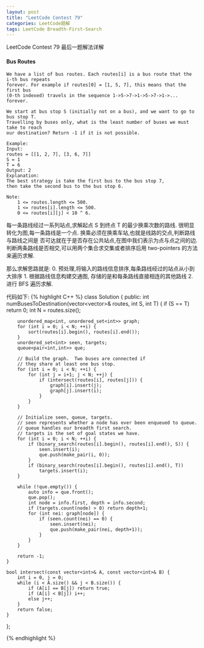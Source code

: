 ```yaml
---
layout: post
title: "LeetCode Contest 79"
categories: LeetCode题解
tags: LeetCode Breadth-First-Search
---
```

LeetCode Contest 79 最后一题解法详解
<!-- more -->
#### **Bus Routes**

```
We have a list of bus routes. Each routes[i] is a bus route that the i-th bus repeats
forever. For example if routes[0] = [1, 5, 7], this means that the first bus
(0-th indexed) travels in the sequence 1->5->7->1->5->7->1->... forever.

We start at bus stop S (initially not on a bus), and we want to go to bus stop T.
Travelling by buses only, what is the least number of buses we must take to reach
our destination? Return -1 if it is not possible.

Example:
Input:
routes = [[1, 2, 7], [3, 6, 7]]
S = 1
T = 6
Output: 2
Explanation:
The best strategy is take the first bus to the bus stop 7,
then take the second bus to the bus stop 6.

Note:
    1 <= routes.length <= 500.
    1 <= routes[i].length <= 500.
    0 <= routes[i][j] < 10 ^ 6.
```
每一条路线经过一系列站点,求解起点 S 到终点 T 的最少换乘次数的路线.
很明显转化为图,每一条路线是一个点. 换乘必须在换乘车站,也就是线路的交点,判断路线与路线之间是
否可达就在于是否存在公共站点,在图中我们表示为点与点之间的边.
判断两条路线是否相交,可以用两个集合求交集或者排序后用 two-pointers 的方法来遍历求解.

那么求解思路就是:
    0. 预处理,将输入的路线信息排序,每条路线经过的站点从小到大排序
    1. 根据路线信息构建交通图, 存储的是和每条路线直接相连的其他路线
    2. 进行 BFS 遍历求解.

代码如下:
{% highlight C++ %}
class Solution {
public:
    int numBusesToDestination(vector<vector<int>>& routes, int S, int T) {
        if (S == T) return 0;
        int N = routes.size();

        unordered_map<int, unordered_set<int>> graph;
        for (int i = 0; i < N; ++i) {
            sort(routes[i].begin(), routes[i].end());
        }
        unordered_set<int> seen, targets;
        queue<pair<int,int>> que;

        // Build the graph.  Two buses are connected if
        // they share at least one bus stop.
        for (int i = 0; i < N; ++i) {
            for (int j = i+1; j < N; ++j) {
                if (intersect(routes[i], routes[j])) {
                    graph[i].insert(j);
                    graph[j].insert(i);
                }
            }
        }

        // Initialize seen, queue, targets.
        // seen represents whether a node has ever been enqueued to queue.
        // queue handles our breadth first search.
        // targets is the set of goal states we have.
        for (int i = 0; i < N; ++i) {
            if (binary_search(routes[i].begin(), routes[i].end(), S)) {
                seen.insert(i);
                que.push(make_pair(i, 0));
            }
            if (binary_search(routes[i].begin(), routes[i].end(), T))
                targets.insert(i);
        }

        while (!que.empty()) {
            auto info = que.front();
            que.pop();
            int node = info.first, depth = info.second;
            if (targets.count(node) > 0) return depth+1;
            for (int nei: graph[node]) {
                if (seen.count(nei) == 0) {
                    seen.insert(nei);
                    que.push(make_pair(nei, depth+1));
                }
            }
        }

        return -1;
    }

    bool intersect(const vector<int>& A, const vector<int>& B) {
        int i = 0, j = 0;
        while (i < A.size() && j < B.size()) {
            if (A[i] == B[j]) return true;
            if (A[i] < B[j]) i++;
            else j++;
        }
        return false;
    }
};

{% endhighlight %}
